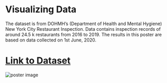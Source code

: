 # Visualizing Data

The dataset is from  DOHMH’s (Department of Health and Mental Hygiene) New York City Restaurant Inspection. Data contains inspection records of around 24.5 k restaurants from 2016 to 2019. The results in this poster are based on data collected on 1st June, 2020. 

# [Link to Dataset](https://data.cityofnewyork.us/Health/DOHMH-New-York-City-Restaurant-Inspection-Results/43nn-pn8j/data) 

![poster image](https://github.com/ManideepDs/Visualizing_Data-New_York_city_Restaurants_inspection/blob/master/Poster-1.jpg)




